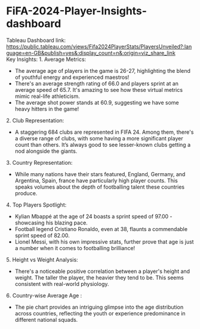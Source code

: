# FiFA-2024-Player-Insights-dashboard
Tableau Dashboard link: https://public.tableau.com/views/Fifa2024PlayerStats/PlayersUnveiled?:language=en-GB&publish=yes&:display_count=n&:origin=viz_share_link                          
Key Insights:
1️. Average Metrics:  
- The average age of players in the game is 26-27, highlighting the blend of youthful energy and experienced maestros! 
- There's an average strength rating of 66.0 and players sprint at an average speed of 65.7. It's amazing to see how these virtual metrics mimic real-life athleticism.
- The average shot power stands at 60.9, suggesting we have some heavy hitters in the game!

2️. Club Representation:  
- A staggering 684 clubs are represented in FIFA 24. Among them, there's a diverse range of clubs, with some having a more significant player count than others. It’s always good to see lesser-known clubs getting a nod alongside the giants.

3️. Country Representation:  
- While many nations have their stars featured, England, Germany, and Argentina, Spain, france have particularly high player counts. This speaks volumes about the depth of footballing talent these countries produce.

4️. Top Players Spotlight:  
- Kylian Mbappé at the age of 24 boasts a sprint speed of 97.00 - showcasing his blazing pace. 
- Football legend Cristiano Ronaldo, even at 38, flaunts a commendable sprint speed of 82.00. 
- Lionel Messi, with his own impressive stats, further prove that age is just a number when it comes to footballing brilliance!

5️. Height vs Weight Analysis:  
- There's a noticeable positive correlation between a player's height and weight. The taller the player, the heavier they tend to be. This seems consistent with real-world physiology.

6️. Country-wise Average Age :  
- The pie chart provides an intriguing glimpse into the age distribution across countries, reflecting the youth or experience predominance in different national squads.
